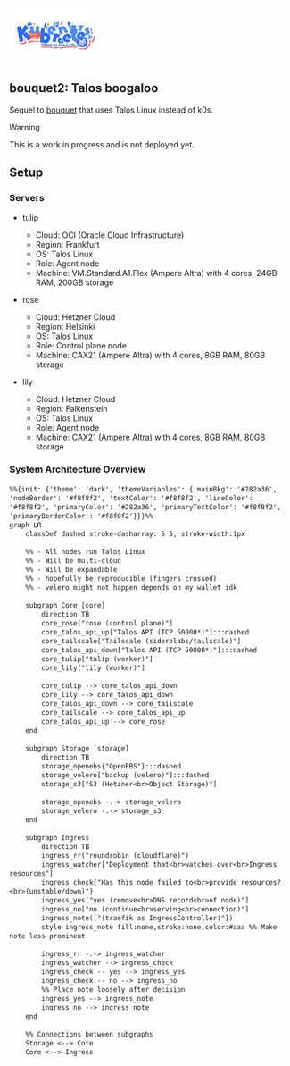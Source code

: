 <img src="https://raw.githubusercontent.com/xelab04/ServiceLogos/refs/heads/main/Kubernetes/Kubernetes%20V3.png"  height="100">

## bouquet2: Talos boogaloo
Sequel to [bouquet](https://github.com/kreatoo/bouquet) that uses Talos Linux instead of k0s.

> [!WARNING]
> This is a work in progress and is not deployed yet.

## Setup

### Servers

* tulip
    * Cloud: OCI (Oracle Cloud Infrastructure)
    * Region: Frankfurt
    * OS: Talos Linux
    * Role: Agent node
    * Machine: VM.Standard.A1.Flex (Ampere Altra) with 4 cores, 24GB RAM, 200GB storage

* rose
    * Cloud: Hetzner Cloud
    * Region: Helsinki
    * OS: Talos Linux
    * Role: Control plane node
    * Machine: CAX21 (Ampere Altra) with 4 cores, 8GB RAM, 80GB storage
 
* lily
    * Cloud: Hetzner Cloud
    * Region: Falkenstein
    * OS: Talos Linux
    * Role: Agent node
    * Machine: CAX21 (Ampere Altra) with 4 cores, 8GB RAM, 80GB storage


### System Architecture Overview
```mermaid
%%{init: {'theme': 'dark', 'themeVariables': {'mainBkg': '#282a36', 'nodeBorder': '#f8f8f2', 'textColor': '#f8f8f2', 'lineColor': '#f8f8f2', 'primaryColor': '#282a36', 'primaryTextColor': '#f8f8f2', 'primaryBorderColor': '#f8f8f2'}}}%%
graph LR
    classDef dashed stroke-dasharray: 5 5, stroke-width:1px

    %% - All nodes run Talos Linux
    %% - Will be multi-cloud
    %% - Will be expandable
    %% - hopefully be reproducible (fingers crossed)
    %% - velero might not happen depends on my wallet idk

    subgraph Core [core]
        direction TB
        core_rose["rose (control plane)"]
        core_talos_api_up["Talos API (TCP 50000*)"]:::dashed
        core_tailscale["Tailscale (siderolabs/tailscale)"]
        core_talos_api_down["Talos API (TCP 50000*)"]:::dashed
        core_tulip["tulip (worker)"]
        core_lily["lily (worker)"]

        core_tulip --> core_talos_api_down
        core_lily --> core_talos_api_down
        core_talos_api_down --> core_tailscale
        core_tailscale --> core_talos_api_up
        core_talos_api_up --> core_rose
    end

    subgraph Storage [storage]
        direction TB
        storage_openebs{"OpenEBS"}:::dashed
        storage_velero["backup (velero)"]:::dashed
        storage_s3["S3 (Hetzner<br>Object Storage)"]

        storage_openebs -.-> storage_velero
        storage_velero -.-> storage_s3
    end

    subgraph Ingress
        direction TB
        ingress_rr("roundrobin (cloudflare)")
        ingress_watcher["Deployment that<br>watches over<br>Ingress resources"]
        ingress_check{"Has this node failed to<br>provide resources?<br>(unstable/down)"}
        ingress_yes["yes (remove<br>DNS record<br>of node)"]
        ingress_no["no (continue<br>serving<br>connection)"]
        ingress_note(["(traefik as IngressController)"])
        style ingress_note fill:none,stroke:none,color:#aaa %% Make note less prominent

        ingress_rr -.-> ingress_watcher
        ingress_watcher --> ingress_check
        ingress_check -- yes --> ingress_yes
        ingress_check -- no --> ingress_no
        %% Place note loosely after decision
        ingress_yes --> ingress_note
        ingress_no --> ingress_note
    end

    %% Connections between subgraphs
    Storage <--> Core
    Core <--> Ingress
```
